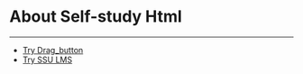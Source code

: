 <!DOCTYPE html>
<html lang="en">
<head>
    <meta charset="UTF-8">
    <meta name="viewport" content="width=device-width, initial-scale=1.0">
</head>
<body>
    <h1>About Self-study Html</h1>
    <hr>
    <ul>
        <li>
            <a href = "https://vedeir156.github.io/html5/drag_button.html" target="_blank"> Try Drag_button </a>
        </li>
        <li>
            <a href = "https://vedeir156.github.io/html5/ssu-lms.html" target="_blank"> Try SSU LMS </a>
        </li>
    </ul>
        
</body>
</html>
